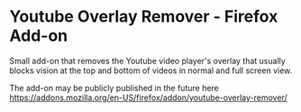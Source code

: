 # Youtube Overlay Remover - Firefox Add-on

Small add-on that removes the Youtube video player's overlay that usually blocks vision at the top and bottom of videos in normal and full screen view.

The add-on may be publicly published in the future here https://addons.mozilla.org/en-US/firefox/addon/youtube-overlay-remover/

